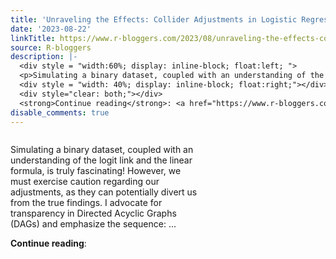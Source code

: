 ```yaml
---
title: 'Unraveling the Effects: Collider Adjustments in Logistic Regression'
date: '2023-08-22'
linkTitle: https://www.r-bloggers.com/2023/08/unraveling-the-effects-collider-adjustments-in-logistic-regression/
source: R-bloggers
description: |-
  <div style = "width:60%; display: inline-block; float:left; ">
  <p>Simulating a binary dataset, coupled with an understanding of the logit link and the linear formula, is truly fascinating! However, we must exercise caution regarding our adjustments, as they can potentially divert us from the true findings. I advocate for transparency in Directed Acyclic Graphs (DAGs) and emphasize the sequence: ...</p></div>
  <div style = "width: 40%; display: inline-block; float:right;"></div>
  <div style="clear: both;"></div>
  <strong>Continue reading</strong>: <a href="https://www.r-bloggers.com/2023/08/unrave ...
disable_comments: true
---
```

<div style = "width:60%; display: inline-block; float:left; ">
<p>Simulating a binary dataset, coupled with an understanding of the logit link and the linear formula, is truly fascinating! However, we must exercise caution regarding our adjustments, as they can potentially divert us from the true findings. I advocate for transparency in Directed Acyclic Graphs (DAGs) and emphasize the sequence: ...</p></div>
<div style = "width: 40%; display: inline-block; float:right;"></div>
<div style="clear: both;"></div>
<strong>Continue reading</strong>: <a href="https://www.r-bloggers.com/2023/08/unrave ...
